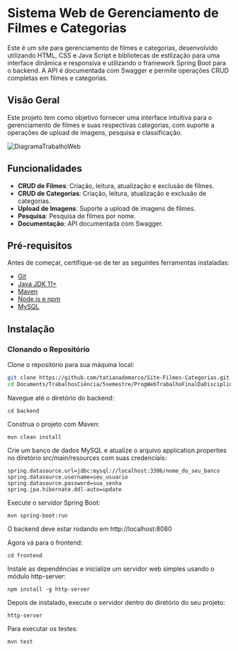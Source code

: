 # Sistema Web de Gerenciamento de Filmes e Categorias

Este é um site para gerenciamento de filmes e categorias, desenvolvido utilizando HTML, CSS e Java Script e bibliotecas de estlização para uma interface dinâmica e responsiva e utilizando o framework Spring Boot para o backend. A API é documentada com Swagger e permite operações CRUD completas em filmes e categorias.

## Visão Geral

Este projeto tem como objetivo fornecer uma interface intuitiva para o gerenciamento de filmes e suas respectivas categorias, com suporte a operações de upload de imagens, pesquisa e classificação.

![DiagramaTrabalhoWeb](https://github.com/tatianademarco/Site-Filmes-Categorias/assets/113955857/9a81140d-e475-4826-9709-21fd69aadacb)

## Funcionalidades

- **CRUD de Filmes**: Criação, leitura, atualização e exclusão de filmes.
- **CRUD de Categorias**: Criação, leitura, atualização e exclusão de categorias.
- **Upload de Imagens**: Suporte a upload de imagens de filmes.
- **Pesquisa**: Pesquisa de filmes por nome.
- **Documentação**: API documentada com Swagger.

## Pré-requisitos

Antes de começar, certifique-se de ter as seguintes ferramentas instaladas:

- [Git](https://git-scm.com/)
- [Java JDK 11+](https://www.oracle.com/java/technologies/javase-jdk11-downloads.html)
- [Maven](https://maven.apache.org/)
- [Node.js e npm](https://nodejs.org/en/)
- [MySQL](https://www.mysql.com/)

## Instalação

### Clonando o Repositório

Clone o repositório para sua máquina local:

```bash
git clone https://github.com/tatianademarco/Site-Filmes-Categorias.git
cd Documents/TrabalhosCiência/5semestre/ProgWebTrabalhoFinalDaDisciplina
```

Navegue até o diretório do backend:
```
cd backend
```

Construa o projeto com Maven:
```
mvn clean install
```
Crie um banco de dados MySQL e atualize o arquivo application.properties no diretório src/main/resources com suas credenciais:
```
spring.datasource.url=jdbc:mysql://localhost:3306/nome_do_seu_banco
spring.datasource.username=seu_usuario
spring.datasource.password=sua_senha
spring.jpa.hibernate.ddl-auto=update
```
Execute o servidor Spring Boot:
```
mvn spring-boot:run
```
O backend deve estar rodando em http://localhost:8080

Agora vá para o frontend:
```
cd frontend
```
Instale as dependências e inicialize um servidor web simples usando o módulo http-server:
```
npm install -g http-server
```
Depois de instalado, execute o servidor dentro do diretório do seu projeto:
```
http-server
```
Para executar os testes:
```
mvn test
```
